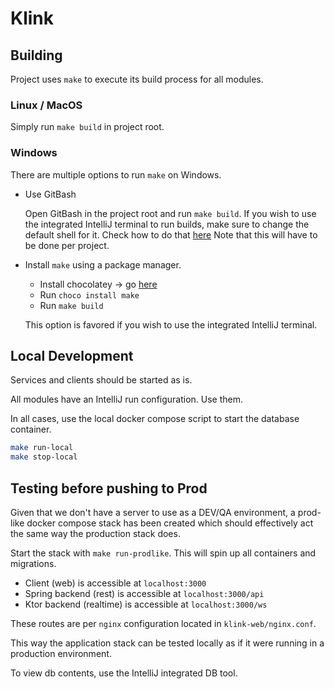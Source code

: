 # Klink

## Building
Project uses `make` to execute its build process for all modules.

### Linux / MacOS
Simply run `make build` in project root.

### Windows
There are multiple options to run `make` on Windows.

- Use GitBash

  Open GitBash in the project root and run `make build`.
  If you wish to use the integrated IntelliJ terminal to run builds, make sure to change the default shell for it. Check how to do that [here](https://www.jetbrains.com/help/idea/settings-tools-terminal.html)
  Note that this will have to be done per project.

- Install `make` using a package manager.
    - Install chocolatey -> go [here](https://chocolatey.org/install)
    - Run `choco install make`
    - Run `make build`
    
    This option is favored if you wish to use the integrated IntelliJ terminal.


## Local Development
Services and clients should be started as is. 

All modules have an IntelliJ run configuration. Use them.

In all cases, use the local docker compose script to start the database container.
```sh
make run-local
make stop-local
```

## Testing before pushing to Prod
Given that we don't have a server to use as a DEV/QA environment, a prod-like docker compose stack has been created which should effectively act the same way the production stack does.

Start the stack with `make run-prodlike`. This will spin up all containers and migrations.

- Client (web) is accessible at `localhost:3000`
- Spring backend (rest) is accessible at `localhost:3000/api`
- Ktor backend (realtime) is accessible at `localhost:3000/ws`

These routes are per `nginx` configuration located in `klink-web/nginx.conf`.

This way the application stack can be tested locally as if it were running in a production environment.

To view db contents, use the IntelliJ integrated DB tool.
